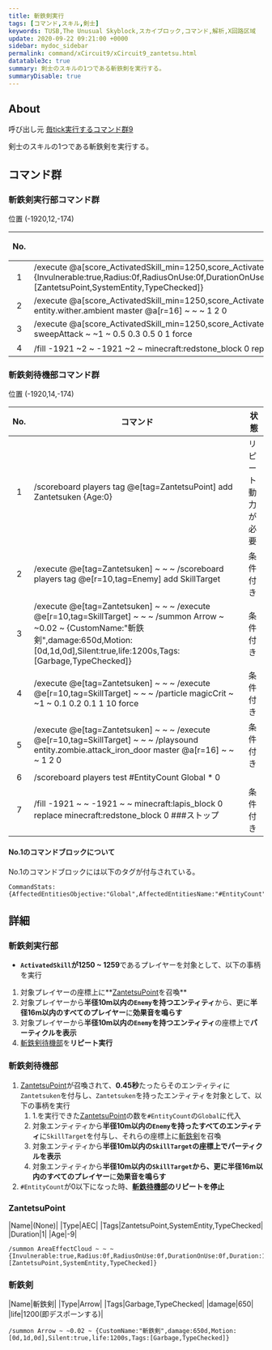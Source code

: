 ```yaml
---
title: 斬鉄剣実行
tags: [コマンド,スキル,剣士]
keywords: TUSB,The Unusual Skyblock,スカイブロック,コマンド,解析,X回路区域
update: 2020-09-22 09:21:00 +0000
sidebar: mydoc_sidebar
permalink: command/xCircuit9/xCircuit9_zantetsu.html
datatable3c: true
summary: 剣士のスキルの1つである斬鉄剣を実行する。
summaryDisable: true
---
```


<!--2020/09/18-->
<!--#EntityCountのCommandStateによる代入について追加-->

## About

<span class="tagBlack">呼び出し元</span> [毎tick実行するコマンド群9]({{site.baseurl}}/command/xCircuit9/xCircuit9_command.html)

剣士のスキルの1つである斬鉄剣を実行する。

## コマンド群

### 斬鉄剣実行部コマンド群

<span class="tagYellow">位置</span> (-1920,12,-174)

<div class="datatable3c-begin"></div>

|No.|コマンド|状態|
|:-:|-|-|
|1|/execute @a[score_ActivatedSkill_min=1250,score_ActivatedSkill=1259] ~ ~ ~ /summon AreaEffectCloud ~ ~ ~ {Invulnerable:true,Radius:0f,RadiusOnUse:0f,DurationOnUse:0f,Duration:1,RadiusPerTick:0f,WaitTime:0,Age:-9,Particle:take,Tags:[ZantetsuPoint,SystemEntity,TypeChecked]}|
|2|/execute @a[score_ActivatedSkill_min=1250,score_ActivatedSkill=1259] ~ ~ ~ /execute @e[r=10,tag=Enemy] ~ ~ ~ /playsound entity.wither.ambient master @a[r=16] ~ ~ ~ 1 2 0|
|3|/execute @a[score_ActivatedSkill_min=1250,score_ActivatedSkill=1259] ~ ~ ~ /execute @e[r=10,tag=Enemy] ~ ~ ~ /particle sweepAttack ~ ~1 ~ 0.5 0.3 0.5 0 1 force|
|4|/fill -1921 ~2 ~ -1921 ~2 ~ minecraft:redstone_block 0 replace minecraft:lapis_block 0 ###斬鉄剣待機|

<div class="datatable3c-end"></div>

### 斬鉄剣待機部コマンド群

<span class="tagYellow">位置</span> (-1920,14,-174)

<div class="datatable3c-begin"></div>

|No.|コマンド|状態|
|:-:|-|-|
|1|/scoreboard players tag @e[tag=ZantetsuPoint] add Zantetsuken {Age:0}|リピート<br>動力が必要|
|2|/execute @e[tag=Zantetsuken] ~ ~ ~ /scoreboard players tag @e[r=10,tag=Enemy] add SkillTarget|条件付き|
|3|/execute @e[tag=Zantetsuken] ~ ~ ~ /execute @e[r=10,tag=SkillTarget] ~ ~ ~ /summon Arrow ~ ~0.02 ~ {CustomName:"斬鉄剣",damage:650d,Motion:[0d,1d,0d],Silent:true,life:1200s,Tags:[Garbage,TypeChecked]}|条件付き|
|4|/execute @e[tag=Zantetsuken] ~ ~ ~ /execute @e[r=10,tag=SkillTarget] ~ ~ ~ /particle magicCrit ~ ~1 ~ 0.1 0.2 0.1 1 10 force|条件付き|
|5|/execute @e[tag=Zantetsuken] ~ ~ ~ /execute @e[r=10,tag=SkillTarget] ~ ~ ~ /playsound entity.zombie.attack_iron_door master @a[r=16] ~ ~ ~ 1 2 0|条件付き|
|6|/scoreboard players test #EntityCount Global * 0|
|7|/fill -1921 ~ ~ -1921 ~ ~ minecraft:lapis_block 0 replace minecraft:redstone_block 0 ###ストップ|条件付き|

<div class="datatable3c-end"></div>

#### No.1のコマンドブロックについて

No.1のコマンドブロックには以下のタグが付与されている。

```mcfunction
CommandStats:{AffectedEntitiesObjective:"Global",AffectedEntitiesName:"#EntityCount"}
```

## 詳細

### 斬鉄剣実行部

- **`ActivatedSkill`が1250 ~ 1259**であるプレイヤーを対象として、以下の事柄を実行

1. 対象プレイヤーの座標上に**[ZantetsuPoint]({{site.baseurl}}/entity/entity_entity.html#zantetsupoint)を召喚**
2. 対象プレイヤーから**半径10m以内の`Enemy`を持つエンティティ**から、更に**半径16m以内のすべてのプレイヤー**に**効果音を鳴らす**
3. 対象プレイヤーから**半径10m以内の`Enemy`を持つエンティティ**の座標上で**パーティクルを表示**
4. [斬鉄剣待機部](#斬鉄剣待機部)を**リピート実行**

### 斬鉄剣待機部

1. [ZantetsuPoint]({{site.baseurl}}/entity/entity_entity.html#zantetsupoint)が召喚されて、**0.45秒**たったらそのエンティティに`Zantetsuken`を付与し、`Zantetsuken`を持ったエンティティを対象として、以下の事柄を実行
   1. 1.を実行できた[ZantetsuPoint]({{site.baseurl}}/entity/entity_entity.html#zantetsupoint)の数を`#EntityCount`の`Global`に代入
   2. 対象エンティティから**半径10m以内の`Enemy`を持ったすべてのエンティティ**に`SkillTarget`を付与し、それらの座標上に[斬鉄剣]({{site.baseurl}}/entity/entity_entity.html#斬鉄剣)を召喚
   3. 対象エンティティから**半径10m以内の`SkillTarget`**の座標上で**パーティクルを表示**
   4. 対象エンティティから**半径10m以内の`SkillTarget`**から、更に半**径16m以内のすべてのプレイヤー**に**効果音を鳴らす**
2. `#EntityCount`が0以下になった時、**[斬鉄待機部](#斬鉄剣待機部)のリピートを停止**

### ZantetsuPoint

|Name|(None)|
|Type|AEC|
|Tags|ZantetsuPoint,SystemEntity,TypeChecked|
|Duration|1|
|Age|-9|

```minecraftcommand
/summon AreaEffectCloud ~ ~ ~ {Invulnerable:true,Radius:0f,RadiusOnUse:0f,DurationOnUse:0f,Duration:1,RadiusPerTick:0f,WaitTime:0,Age:-9,Particle:take,Tags:[ZantetsuPoint,SystemEntity,TypeChecked]}
```

### 斬鉄剣

|Name|斬鉄剣|
|Type|Arrow|
|Tags|Garbage,TypeChecked|
|damage|650|
|life|1200(即デスポーンする)|

```minecraftcommand
/summon Arrow ~ ~0.02 ~ {CustomName:"斬鉄剣",damage:650d,Motion:[0d,1d,0d],Silent:true,life:1200s,Tags:[Garbage,TypeChecked]}
```
